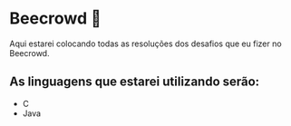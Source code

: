 # Beecrowd 🐝
Aqui estarei colocando todas as resoluções dos desafios que eu fizer no Beecrowd.
## As linguagens que estarei utilizando serão:
* C
* Java
